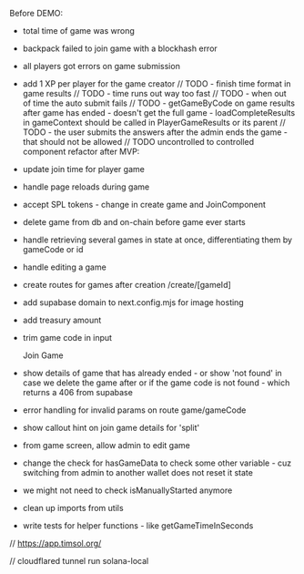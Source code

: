 Before DEMO:

- total time of game was wrong
- backpack failed to join game with a blockhash error
- all players got errors on game submission
- add 1 XP per player for the game creator
  // TODO - finish time format in game results
  // TODO - time runs out way too fast
  // TODO - when out of time the auto submit fails
  // TODO - getGameByCode on game results after game has ended - doesn't get the full game - loadCompleteResults in gameContext should be called in PlayerGameResults or its parent
  // TODO - the user submits the answers after the admin ends the game -that should not be allowed
  // TODO uncontrolled to controlled component
  refactor after MVP:

- update join time for player game
- handle page reloads during game
- accept SPL tokens - change in create game and JoinComponent
- delete game from db and on-chain before game ever starts
- handle retrieving several games in state at once, differentiating them by gameCode or id
- handle editing a game
- create routes for games after creation /create/[gameId]
- add supabase domain to next.config.mjs for image hosting
- add treasury amount
- trim game code in input

  Join Game

- show details of game that has already ended - or show 'not found' in case we delete the game after or if the game code is not found - which returns a 406 from supabase
- error handling for invalid params on route game/gameCode
- show callout hint on join game details for 'split'
- from game screen, allow admin to edit game
- change the check for hasGameData to check some other variable - cuz switching from admin to another wallet does not reset it state
- we might not need to check isManuallyStarted anymore

- clean up imports from utils

- write tests for helper functions - like getGameTimeInSeconds

// https://app.timsol.org/

// cloudflared tunnel run solana-local

